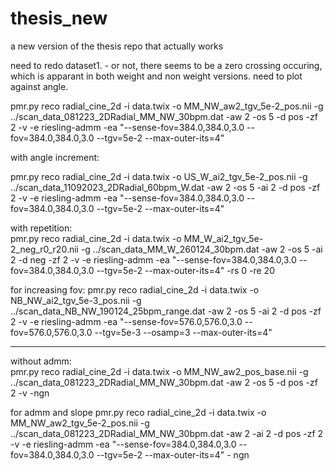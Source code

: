 # thesis_new
a new version of the thesis repo that actually works 

need to redo dataset1.  - or not, there seems to be a zero crossing occuring, which is apparant in both weight and non weight versions. 
need to plot against angle. 


pmr.py reco radial_cine_2d -i data.twix -o MM_NW_aw2_tgv_5e-2_pos.nii -g ../scan_data_081223_2DRadial_MM_NW_30bpm.dat -aw 2 -os 5 -d pos -zf 2 -v -e riesling-admm -ea "--sense-fov=384.0,384.0,3.0 --fov=384.0,384.0,3.0 --tgv=5e-2 --max-outer-its=4"

with angle increment: 

pmr.py reco radial_cine_2d -i data.twix -o US_W_ai2_tgv_5e-2_pos.nii -g ../scan_data_11092023_2DRadial_60bpm_W.dat -aw 2 -os 5 -ai 2 -d pos -zf 2 -v -e riesling-admm -ea "--sense-fov=384.0,384.0,3.0 --fov=384.0,384.0,3.0 --tgv=5e-2 --max-outer-its=4"

with repetition:   
pmr.py reco radial_cine_2d -i data.twix -o MM_W_ai2_tgv_5e-2_neg_r0_r20.nii -g ../scan_data_MM_W_260124_30bpm.dat -aw 2 -os 5 -ai 2 -d neg -zf 2 -v -e riesling-admm -ea "--sense-fov=384.0,384.0,3.0 --fov=384.0,384.0,3.0 --tgv=5e-2 --max-outer-its=4" -rs 0 -re 20


for increasing fov: 
pmr.py reco radial_cine_2d -i data.twix -o NB_NW_ai2_tgv_5e-3_pos.nii -g ../scan_data_NB_NW_190124_25bpm_range.dat -aw 2 -os 5 -ai 2 -d pos -zf 2 -v -e riesling-admm -ea "--sense-fov=576.0,576.0,3.0 --fov=576.0,576.0,3.0 --tgv=5e-3 --osamp=3 --max-outer-its=4"


____   
without admm:   
pmr.py reco radial_cine_2d -i data.twix -o MM_NW_aw2_pos_base.nii -g ../scan_data_081223_2DRadial_MM_NW_30bpm.dat -aw 2 -os 5 -d pos -zf 2 -v -ngn

for admm and slope 
pmr.py reco radial_cine_2d -i data.twix -o MM_NW_aw2_tgv_5e-2_pos.nii -g ../scan_data_081223_2DRadial_MM_NW_30bpm.dat -aw 2 -ai 2 -d pos -zf 2 -v -e riesling-admm -ea "--sense-fov=384.0,384.0,3.0 --fov=384.0,384.0,3.0 --tgv=5e-2 --max-outer-its=4" - ngn
